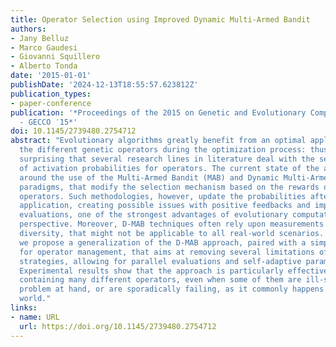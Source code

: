 ```yaml
---
title: Operator Selection using Improved Dynamic Multi-Armed Bandit
authors:
- Jany Belluz
- Marco Gaudesi
- Giovanni Squillero
- Alberto Tonda
date: '2015-01-01'
publishDate: '2024-12-13T18:55:57.623812Z'
publication_types:
- paper-conference
publication: '*Proceedings of the 2015 on Genetic and Evolutionary Computation Conference
  - GECCO ′15*'
doi: 10.1145/2739480.2754712
abstract: "Evolutionary algorithms greatly benefit from an optimal application of
  the different genetic operators during the optimization process: thus, it is not
  surprising that several research lines in literature deal with the self-adapting
  of activation probabilities for operators. The current state of the art revolves
  around the use of the Multi-Armed Bandit (MAB) and Dynamic Multi-Armed bandit (D-MAB)
  paradigms, that modify the selection mechanism based on the rewards of the different
  operators. Such methodologies, however, update the probabilities after each operator's
  application, creating possible issues with positive feedbacks and impairing parallel
  evaluations, one of the strongest advantages of evolutionary computation in an industrial
  perspective. Moreover, D-MAB techniques often rely upon measurements of population
  diversity, that might not be applicable to all real-world scenarios. In this paper,
  we propose a generalization of the D-MAB approach, paired with a simple mechanism
  for operator management, that aims at removing several limitations of other D-MAB
  strategies, allowing for parallel evaluations and self-adaptive parameter tuning.
  Experimental results show that the approach is particularly effective with frameworks
  containing many different operators, even when some of them are ill-suited for the
  problem at hand, or are sporadically failing, as it commonly happens in the real
  world."
links:
- name: URL
  url: https://doi.org/10.1145/2739480.2754712
---
```

